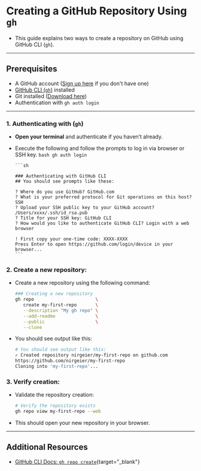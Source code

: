 # Creating a GitHub Repository Using `gh`

- This guide explains two ways to create a repository on GitHub using GitHub CLI (`gh`).
 
---

## Prerequisites

* A GitHub account ([Sign up here](https://github.com/join) if you don't have one)
* [GitHub CLI (`gh`)](https://cli.github.com/) installed
* Git installed ([Download here](https://git-scm.com/))
* Authentication with `gh auth login`

---

### 1. Authenticating with (`gh`)

* **Open your terminal** and authenticate if you haven’t already.
* Execute the following and follow the prompts to log in via browser or SSH key.
      ```bash
      gh auth login
      ```

      ```sh

      ### Authenticating with GitHub CLI
      ## You should see prompts like these:

      ? Where do you use GitHub? GitHub.com
      ? What is your preferred protocol for Git operations on this host? SSH
      ? Upload your SSH public key to your GitHub account? /Users/xxxx/.ssh/id_rsa.pub
      ? Title for your SSH key: GitHub CLI
      ? How would you like to authenticate GitHub CLI? Login with a web browser

      ! First copy your one-time code: XXXX-XXXX
      Press Enter to open https://github.com/login/device in your browser... 
      ```
  

### 2. **Create a new repository**:

   * Create a new repository using the following command:

      ```bash
      ### Creating a new repository
      gh repo                       \
         create my-first-repo       \
         --description "My gh repo" \
         --add-readme               \
         --public                   \
         --clone
      ```

   * You should see output like this:
    
      ```bash
      # You should see output like this:
      ✓ Created repository nirgeier/my-first-repo on github.com
      https://github.com/nirgeier/my-first-repo
      Cloning into 'my-first-repo'...
      ```

### 3. Verify creation:

   * Validate the repository creation:
  
      ```bash
      # Verify the repository exists
      gh repo view my-first-repo --web
      ```

   * This should open your new repository in your browser.

---

## Additional Resources

* [GitHub CLI Docs: `gh repo create`](https://cli.github.com/manual/gh_repo_create){target="_blank"}

